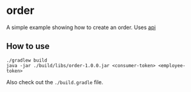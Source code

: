 # order

A simple example showing how to create an order. Uses [api](../api/README.md)

## How to use

```
./gradlew build
java -jar ./build/libs/order-1.0.0.jar <consumer-token> <employee-token>
```

Also check out the ``./build.gradle`` file.